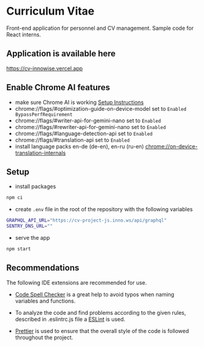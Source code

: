 # Curriculum Vitae

Front-end application for personnel and CV management. Sample code for React interns.

## Application is available here

https://cv-innowise.vercel.app

## Enable Chrome AI features

- make sure Chrome AI is working [Setup Instructions](https://docs.google.com/document/d/1WZlAvfrIWDwzQXdqIcCOTcrWLGGgmoesN1VGFbKU_D4/edit?tab=t.0#heading=h.5s2qlonhpm36)
- chrome://flags/#optimization-guide-on-device-model set to `Enabled BypassPerfRequirement`
- chrome://flags/#writer-api-for-gemini-nano set to `Enabled`
- chrome://flags/#rewriter-api-for-gemini-nano set to `Enabled`
- chrome://flags/#language-detection-api set to `Enabled`
- chrome://flags/#translation-api set to `Enabled`
- install language packs en-de (de-en), en-ru (ru-en) [chrome://on-device-translation-internals](chrome://on-device-translation-internals)

## Setup

- install packages

```sh
npm ci
```

- create `.env` file in the root of the repository with the following variables

```sh
GRAPHQL_API_URL="https://cv-project-js.inno.ws/api/graphql"
SENTRY_DNS_URL=""
```

- serve the app

```sh
npm start
```

## Recommendations

The following IDE extensions are recommended for use.

- [Code Spell Checker](https://marketplace.visualstudio.com/items?itemName=streetsidesoftware.code-spell-checker) is a great help to avoid typos when naming variables and functions.

- To analyze the code and find problems according to the given rules, described in .eslintrc.js file a [ESLint](https://marketplace.visualstudio.com/items?itemName=dbaeumer.vscode-eslint) is used.

- [Prettier](https://marketplace.visualstudio.com/items?itemName=esbenp.prettier-vscode) is used to ensure that the overall style of the code is followed throughout the project.
